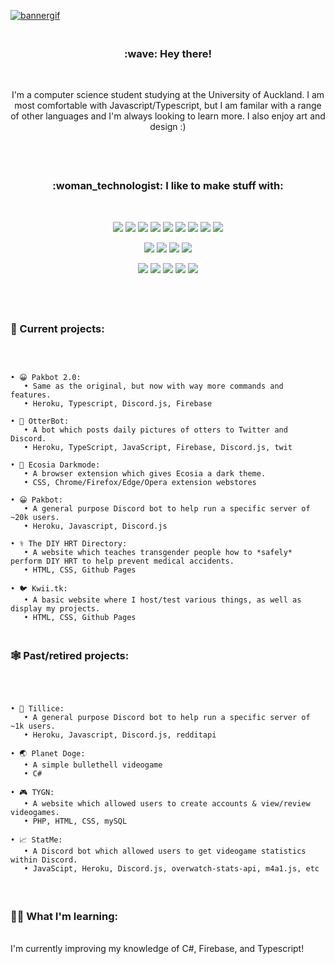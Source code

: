 [![bannergif](https://i.imgur.com/ST6EBtK.png)](https://kwii.tk/)
<h3 align="center"> <br/>:wave: Hey there!</h3><br/>
<p align="center"> I'm a computer science student studying at the University of Auckland. I am most comfortable with Javascript/Typescript, but I am familar with a range of other languages and I'm always looking to learn more. I also enjoy art and design :)<br/><br/></p>


#
### 
<h3 align="center"> <br/>:woman_technologist: I like to make stuff with:</h3><br/>

<p align="center"> 
<img src ="https://img.shields.io/badge/Java-ED8B00?style=for-the-badge&logo=java&logoColor=black">
<img src ="https://img.shields.io/badge/JavaScript-F7DF1E?style=for-the-badge&logo=javascript&logoColor=black">
<img src ="https://img.shields.io/badge/Node.js-43853D?style=for-the-badge&logo=node.js&logoColor=white">
<img src ="https://img.shields.io/badge/CSS-239120?&style=for-the-badge&logo=css3&logoColor=white">
<img src ="https://img.shields.io/badge/HTML-239120?style=for-the-badge&logo=html5&logoColor=white">
<img src ="https://img.shields.io/badge/C%23-239120?style=for-the-badge&logo=c-sharp&logoColor=white">
<img src ="https://img.shields.io/badge/TypeScript-007ACC?style=for-the-badge&logo=typescript&logoColor=white">
<img src ="https://img.shields.io/badge/Python-3776AB?style=for-the-badge&logo=python&logoColor=white">
<img src ="https://img.shields.io/badge/PHP-777BB4?style=for-the-badge&logo=php&logoColor=white">
<br/>
</p>

<p align="center"> 
<img src ="https://img.shields.io/badge/Git-F05032.svg?style=for-the-badge&logo=Git&logoColor=white">
<img src ="https://img.shields.io/badge/Firebase-feb90c?style=for-the-badge&logo=firebase&logoColor=black">
<img src ="https://img.shields.io/badge/Heroku-430098?style=for-the-badge&logo=heroku&logoColor=white">
<img src ="https://img.shields.io/badge/MySQL-00000F?style=for-the-badge&logo=mysql&logoColor=white">
<br/>
</p>
 
<p align="center"> 
<img src ="https://img.shields.io/badge/Firefox-FF7139.svg?style=for-the-badge&logo=Firefox&logoColor=white">
<img src ="https://img.shields.io/badge/Illustrator-FF9A00.svg?style=for-the-badge&logo=Adobe-Illustrator&logoColor=white">
<img src ="https://img.shields.io/badge/Photoshop-31A8FF.svg?style=for-the-badge&logo=Adobe-Photoshop&logoColor=white">
<img src ="https://img.shields.io/badge/VS%20Code-007ACC.svg?style=for-the-badge&logo=Visual-Studio-Code&logoColor=white">
<img src ="https://img.shields.io/badge/Visual%20Studio-5C2D91.svg?style=for-the-badge&logo=Visual-Studio&logoColor=white">
<br/><br/>
</p>

#
### 

<h3> <br/>🌟 Current projects:</h3><br/>

``` 

• 😀 Pakbot 2.0:
   • Same as the original, but now with way more commands and features.
   • Heroku, Typescript, Discord.js, Firebase

• 🦦 OtterBot:
   • A bot which posts daily pictures of otters to Twitter and Discord.
   • Heroku, TypeScript, JavaScript, Firebase, Discord.js, twit
  
• 🌳 Ecosia Darkmode:
   • A browser extension which gives Ecosia a dark theme.
   • CSS, Chrome/Firefox/Edge/Opera extension webstores
   
• 😀 Pakbot:
   • A general purpose Discord bot to help run a specific server of ~20k users.
   • Heroku, Javascript, Discord.js
 
• ⚕️ The DIY HRT Directory:
   • A website which teaches transgender people how to *safely* perform DIY HRT to help prevent medical accidents. 
   • HTML, CSS, Github Pages

• 🐦 Kwii.tk:
   • A basic website where I host/test various things, as well as display my projects.
   • HTML, CSS, Github Pages

```

### 
###

<h3> <br/>🕸️ Past/retired projects:</h3><br/>

``` 
   
• 🐶 Tillice:
   • A general purpose Discord bot to help run a specific server of ~1k users.
   • Heroku, Javascript, Discord.js, redditapi
   
• 🌏 Planet Doge:
   • A simple bullethell videogame
   • C#
   
• 🎮 TYGN:
   • A website which allowed users to create accounts & view/review videogames.
   • PHP, HTML, CSS, mySQL
   
• 📈 StatMe:
   • A Discord bot which allowed users to get videogame statistics within Discord.
   • JavaScipt, Heroku, Discord.js, overwatch-stats-api, m4a1.js, etc

```

#
###

<h3> <br/>👩‍🏫 What I'm learning:</h3><br/>
I'm currently improving my knowledge of C#, Firebase, and Typescript!

